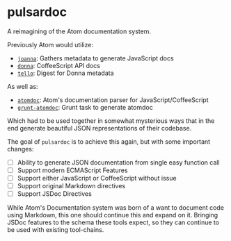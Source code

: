 # pulsardoc

A reimagining of the Atom documentation system.

Previously Atom would utilize:

  * [`joanna`](https://github.com/atom/joanna/tree/master): Gathers metadata to generate JavaScript docs
  * [`donna`](https://github.com/atom/donna/tree/master): CoffeeScript API docs
  * [`tello`](https://github.com/atom/tello/tree/master): Digest for Donna metadata

As well as:

  * [`atomdoc`](https://github.com/atom/atomdoc): Atom's documentation parser for JavaScript/CoffeeScript
  * [`grunt-atomdoc`](https://github.com/atom/grunt-atomdoc): Grunt task to generate atomdoc

Which had to be used together in somewhat mysterious ways that in the end generate beautiful JSON representations of their codebase.

The goal of `pulsardoc` is to achieve this again, but with some important changes:

- [ ] Ability to generate JSON documentation from single easy function call
- [ ] Support modern ECMAScript Features
- [ ] Support either JavaScript or CoffeeScript without issue
- [ ] Support original Markdown directives
- [ ] Support JSDoc Directives

While Atom's Documentation system was born of a want to document code using Markdown, this one should continue this and expand on it.
Bringing JSDoc features to the schema these tools expect, so they can continue to be used with existing tool-chains.
